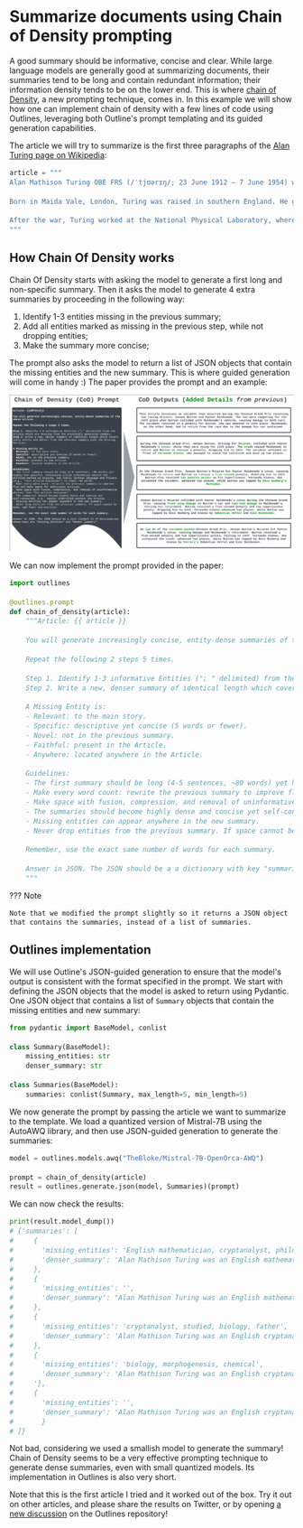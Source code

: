 # Summarize documents using Chain of Density prompting

A good summary should be informative, concise and clear. While large language models are generally good at summarizing documents, their summaries tend to be long and contain redundant information; their information density tends to be on the lower end. This is where [chain of Density](https://arxiv.org/abs/2309.04269), a new prompting technique, comes in. In this example we will show how one can implement chain of density with a few lines of code using Outlines, leveraging both Outline's prompt templating and its guided generation capabilities.

The article we will try to summarize is the first three paragraphs of the [Alan Turing page on Wikipedia](https://en.wikipedia.org/wiki/Alan_Turing):

```python
article = """
Alan Mathison Turing OBE FRS (/ˈtjʊərɪŋ/; 23 June 1912 – 7 June 1954) was an English mathematician, computer scientist, logician, cryptanalyst, philosopher and theoretical biologist.[5] Turing was highly influential in the development of theoretical computer science, providing a formalisation of the concepts of algorithm and computation with the Turing machine, which can be considered a model of a general-purpose computer.[6][7][8] He is widely considered to be the father of theoretical computer science and artificial intelligence.[9]

Born in Maida Vale, London, Turing was raised in southern England. He graduated at King's College, Cambridge, with a degree in mathematics. Whilst he was a fellow at Cambridge, he published a proof demonstrating that some purely mathematical yes–no questions can never be answered by computation. He defined a Turing machine and proved that the halting problem for Turing machines is undecidable. In 1938, he obtained his PhD from the Department of Mathematics at Princeton University. During the Second World War, Turing worked for the Government Code and Cypher School at Bletchley Park, Britain's codebreaking centre that produced Ultra intelligence. For a time he led Hut 8, the section that was responsible for German naval cryptanalysis. Here, he devised a number of techniques for speeding the breaking of German ciphers, including improvements to the pre-war Polish bomba method, an electromechanical machine that could find settings for the Enigma machine. Turing played a crucial role in cracking intercepted coded messages that enabled the Allies to defeat the Axis powers in many crucial engagements, including the Battle of the Atlantic.[10][11]

After the war, Turing worked at the National Physical Laboratory, where he designed the Automatic Computing Engine, one of the first designs for a stored-program computer. In 1948, Turing joined Max Newman's Computing Machine Laboratory at the Victoria University of Manchester, where he helped develop the Manchester computers[12] and became interested in mathematical biology. He wrote a paper on the chemical basis of morphogenesis[1] and predicted oscillating chemical reactions such as the Belousov–Zhabotinsky reaction, first observed in the 1960s. Despite these accomplishments, Turing was never fully recognised in Britain during his lifetime because much of his work was covered by the Official Secrets Act.[13]
"""
```

## How Chain Of Density works

Chain Of Density starts with asking the model to generate a first long and non-specific summary. Then it asks the model to generate 4 extra summaries by proceeding in the following way:

1. Identify 1-3 entities missing in the previous summary;
2. Add all entities marked as missing in the previous step, while not dropping entities;
3. Make the summary more concise;

The prompt also asks the model to return a list of JSON objects that contain the missing entities and the new summary. This is where guided generation will come in handy :) The paper provides the prompt and an example:

![Figure 2 in the paper](./images/chain_of_density.png)

We can now implement the prompt provided in the paper:

```python
import outlines

@outlines.prompt
def chain_of_density(article):
    """Article: {{ article }}

    You will generate increasingly concise, entity-dense summaries of the above Article.

    Repeat the following 2 steps 5 times.

    Step 1. Identify 1-3 informative Entities ("; " delimited) from the Article which are missing from the previously generated summary.
    Step 2. Write a new, denser summary of identical length which covers every entity and detail from the previous summary plus the Missing Entities.

    A Missing Entity is:
    - Relevant: to the main story.
    - Specific: descriptive yet concise (5 words or fewer).
    - Novel: not in the previous summary.
    - Faithful: present in the Article.
    - Anywhere: located anywhere in the Article.

    Guidelines:
    - The first summary should be long (4-5 sentences, ~80 words) yet highly non-specific, containing little information beyond the entities marked as missing. Use overly verbose language and fillers (e.g., "this article discusses") to reach ~80 words.
    - Make every word count: rewrite the previous summary to improve flow and make space for additional entities.
    - Make space with fusion, compression, and removal of uninformative phrases like "the article discusses".
    - The summaries should become highly dense and concise yet self-contained, e.g., easily understood without the Article.
    - Missing entities can appear anywhere in the new summary.
    - Never drop entities from the previous summary. If space cannot be made, add fewer new entities.

    Remember, use the exact same number of words for each summary.

    Answer in JSON. The JSON should be a a dictionary with key "summaries" that contains a list (length 5) of dictionaries whose keys are "Missing_Entities" and "Denser_Summary".
    """
```

??? Note

    Note that we modified the prompt slightly so it returns a JSON object that contains the summaries, instead of a list of summaries.


## Outlines implementation

We will use Outline's JSON-guided generation to ensure that the model's output is consistent with the format specified in the prompt. We start with defining the JSON objects that the model is asked to return using Pydantic. One JSON object that contains a list of `Summary` objects that contain the missing entities and new summary:

```python
from pydantic import BaseModel, conlist

class Summary(BaseModel):
    missing_entities: str
    denser_summary: str

class Summaries(BaseModel):
    summaries: conlist(Summary, max_length=5, min_length=5)
```

We now generate the prompt by passing the article we want to summarize to the template. We load a quantized version of Mistral-7B using the AutoAWQ library, and then use JSON-guided generation to generate the summaries:

```python
model = outlines.models.awq("TheBloke/Mistral-7B-OpenOrca-AWQ")

prompt = chain_of_density(article)
result = outlines.generate.json(model, Summaries)(prompt)
```

We can now check the results:

```python
print(result.model_dump())
# {'summaries': [
#     {
#       'missing_entities': 'English mathematician, cryptanalyst, philosopher',
#       'denser_summary': 'Alan Mathison Turing was an English mathematician, cryptanalyst, philosopher.'
#     },
#     {
#       'missing_entities': '',
#       'denser_summary': "Alan Mathison Turing was an English mathematician who was a crucial figure in WW2's Bletchley Park codebreaking centre and designed one of the first computers."
#     },
#     {
#       'missing_entities': 'cryptanalyst, studied, biology, father',
#       'denser_summary': 'Alan Mathison Turing was an English cryptanalyst, studied theoretical computer science, and contributed to mathematical biology.'
#     },
#     {
#       'missing_entities': 'biology, morphogenesis, chemical',
#       'denser_summary': 'Alan Mathison Turing was an English cryptanalyst, studied theoretical computer science, and predicted chemical reactions in morphogenesis.
#     '},
#     {
#       'missing_entities': '',
#       'denser_summary': 'Alan Mathison Turing was an English cryptanalyst, developed computer science, and made strides in mathematical biology research.'
#       }
# ]}
```

Not bad, considering we used a smallish model to generate the summary! Chain of Density seems to be a very effective prompting technique to generate dense summaries, even with small quantized models. Its implementation in Outlines is also very short.

Note that this is the first article I tried and it worked out of the box. Try it out on other articles, and please share the results on Twitter, or by opening [a new discussion](https://github.com/outlines-dev/outlines/discussions/categories/show-and-tell) on the Outlines repository!
